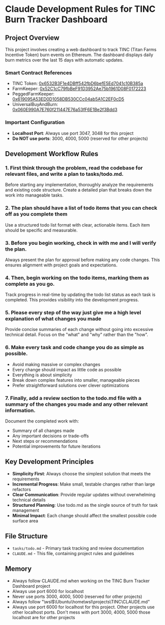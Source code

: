 # Claude Development Rules for TINC Burn Tracker Dashboard

## Project Overview
This project involves creating a web dashboard to track TINC (Titan Farms Incentive Token) burn events on Ethereum. The dashboard displays daily burn metrics over the last 15 days with automatic updates.

### Smart Contract References
- TINC Token: [0x6532B3F1e4DBff542fbD6befE5Ed7041c10B385a](https://etherscan.io/address/0x6532B3F1e4DBff542fbD6befE5Ed7041c10B385a#code)
- FarmKeeper: [0x52C1cC79fbBeF91D3952Ae75b1961D08F0172223](https://etherscan.io/address/0x52C1cC79fbBeF91D3952Ae75b1961D08F0172223#code)
- PeggedFarmKeeper: [0x619095A53ED0D1058DB530CCc04ab5A1C2EF0cD5](https://etherscan.io/address/0x619095A53ED0D1058DB530CCc04ab5A1C2EF0cD5#code)
- UniversalBuyAndBurn: [0x060E990A7E760f211447E76a53fF6E1Be2f3Bdd3](https://etherscan.io/address/0x060E990A7E760f211447E76a53fF6E1Be2f3Bdd3#code)

### Important Configuration
- **Localhost Port**: Always use port 3047, 3048
 for this project
- **Do NOT use ports**: 3000, 4000, 5000 (reserved for other projects)

## Development Workflow Rules

### 1. First think through the problem, read the codebase for relevant files, and write a plan to tasks/todo.md.
Before starting any implementation, thoroughly analyze the requirements and existing code structure. Create a detailed plan that breaks down the work into manageable tasks.

### 2. The plan should have a list of todo items that you can check off as you complete them
Use a structured todo list format with clear, actionable items. Each item should be specific and measurable.

### 3. Before you begin working, check in with me and I will verify the plan.
Always present the plan for approval before making any code changes. This ensures alignment with project goals and expectations.

### 4. Then, begin working on the todo items, marking them as complete as you go.
Track progress in real-time by updating the todo list status as each task is completed. This provides visibility into the development progress.

### 5. Please every step of the way just give me a high level explanation of what changes you made
Provide concise summaries of each change without going into excessive technical detail. Focus on the "what" and "why" rather than the "how".

### 6. Make every task and code change you do as simple as possible.
- Avoid making massive or complex changes
- Every change should impact as little code as possible
- Everything is about simplicity
- Break down complex features into smaller, manageable pieces
- Prefer straightforward solutions over clever optimizations

### 7. Finally, add a review section to the todo.md file with a summary of the changes you made and any other relevant information.
Document the completed work with:
- Summary of all changes made
- Any important decisions or trade-offs
- Next steps or recommendations
- Potential improvements for future iterations

## Key Development Principles

- **Simplicity First**: Always choose the simplest solution that meets the requirements
- **Incremental Progress**: Make small, testable changes rather than large refactors
- **Clear Communication**: Provide regular updates without overwhelming technical details
- **Structured Planning**: Use todo.md as the single source of truth for task management
- **Minimal Impact**: Each change should affect the smallest possible code surface area

## File Structure
- `tasks/todo.md` - Primary task tracking and review documentation
- `CLAUDE.md` - This file, containing project rules and guidelines

## Memory

- Always follow CLAUDE.md when working on the TINC Burn Tracker Dashboard project
- Always use port 6000 for localhost
- Never use ports 3000, 4000, 5000 (reserved for other projects)
- Always follow "\\wsl$\Ubuntu\home\wsl\projects\TINC\CLAUDE.md"
- Always use port 6000 for localhost for this project. Other projects use other localhost ports. Don't mess with port 3000, 4000, 5000 those localhost are for other projects